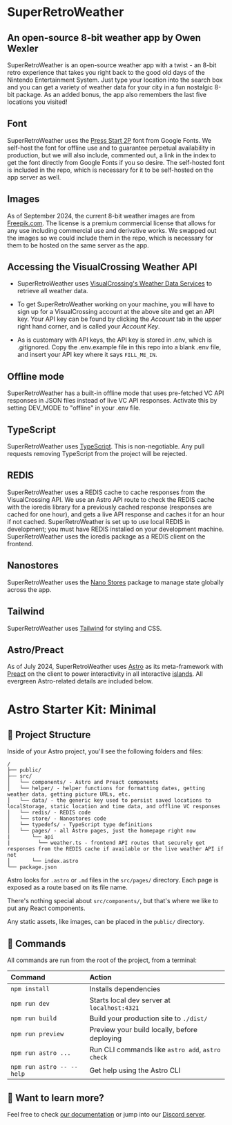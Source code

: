 # SuperRetroWeather
## An open-source 8-bit weather app by Owen Wexler
SuperRetroWeather is an open-source weather app with a twist - an 8-bit retro experience that takes you right back to the good old days of the Nintendo Entertainment System. Just type your location into the search box and you can get a variety of weather data for your city in a fun nostalgic 8-bit package. As an added bonus, the app also remembers the last five locations you visited!

## Font
SuperRetroWeather uses the [Press Start 2P](https://fonts.google.com/specimen/Press+Start+2P) font from Google Fonts.  We self-host the font for offline use and to guarantee perpetual availability in production, but we will also include, commented out, a link in the index to get the font directly from Google Fonts if you so desire.  The self-hosted font is included in the repo, which is necessary for it to be self-hosted on the app server as well.

## Images
As of September 2024, the current 8-bit weather images are from [Freepik.com](https://www.freepik.com).  The license is a premium commercial license that allows for any use including commercial use and derivative works.  We swapped out the images so we could include them in the repo, which is necessary for them to be hosted on the same server as the app.

## Accessing the VisualCrossing Weather API

- SuperRetroWeather uses [VisualCrossing's Weather Data Services](https://www.visualcrossing.com/weather/weather-data-services#/login) to retrieve all weather data.
- To get SuperRetroWeather working on your machine, you will have to sign up for a VisualCrossing account at the above site and get an API key.  Your API key can be found by clicking the _Account_ tab in the upper right hand corner, and is called your _Account Key_.

- As is customary with API keys, the API key is stored in .env, which is .gitignored.  Copy the .env.example file in this repo into a blank .env file, and insert your API key where it says ``FILL_ME_IN``.

## Offline mode
SuperRetroWeather has a built-in offline mode that uses pre-fetched VC API responses in JSON files instead of live VC API responses.  Activate this by setting DEV_MODE to "offline" in your .env file.

## TypeScript
SuperRetroWeather uses [TypeScript](https://www.typescriptlang.org/).  This is non-negotiable.  Any pull requests removing TypeScript from the project will be rejected.

## REDIS
SuperRetroWeather uses a REDIS cache to cache responses from the VisualCrossing API.  We use an Astro API route to check the REDIS cache with the ioredis library for a previously cached response (responses are cached for one hour), and gets a live API response and caches it for an hour if not cached.  SuperRetroWeather is set up to use local REDIS in development; you must have REDIS installed on your development machine.  SuperRetroWeather uses the ioredis package as a REDIS client on the frontend.

## Nanostores
SuperRetroWeather uses the [Nano Stores](https://github.com/nanostores/nanostores) package to manage state globally across the app.

## Tailwind
SuperRetroWeather uses [Tailwind](https://tailwindcss.com/) for styling and CSS.

## Astro/Preact
As of July 2024, SuperRetroWeather uses [Astro](https://www.astro.build) as its meta-framework with [Preact](https://preactjs.com/) on the client to power interactivity in all interactive [islands](https://docs.astro.build/en/concepts/islands/).  All evergreen Astro-related details are included below.

# Astro Starter Kit: Minimal

## 🚀 Project Structure

Inside of your Astro project, you'll see the following folders and files:

```text
/
├── public/
├── src/
│   └── components/ - Astro and Preact components
│   └── helper/ - helper functions for formatting dates, getting weather data, getting picture URLs, etc.
│   └── data/ - the generic key used to persist saved locations to localStorage, static location and time data, and offline VC responses
│   └── redis/ - REDIS code
│   └── store/ - Nanostores code
│   └── typedefs/ - TypeScript type definitions
│   └── pages/ - all Astro pages, just the homepage right now
|       └── api
|         └── weather.ts - frontend API routes that securely get responses from the REDIS cache if available or the live weather API if not
│       └── index.astro
└── package.json
```

Astro looks for `.astro` or `.md` files in the `src/pages/` directory. Each page is exposed as a route based on its file name.

There's nothing special about `src/components/`, but that's where we like to put any React components.

Any static assets, like images, can be placed in the `public/` directory.

## 🧞 Commands

All commands are run from the root of the project, from a terminal:

| Command                   | Action                                           |
| :------------------------ | :----------------------------------------------- |
| `npm install`             | Installs dependencies                            |
| `npm run dev`             | Starts local dev server at `localhost:4321`      |
| `npm run build`           | Build your production site to `./dist/`          |
| `npm run preview`         | Preview your build locally, before deploying     |
| `npm run astro ...`       | Run CLI commands like `astro add`, `astro check` |
| `npm run astro -- --help` | Get help using the Astro CLI                     |

## 👀 Want to learn more?

Feel free to check [our documentation](https://docs.astro.build) or jump into our [Discord server](https://astro.build/chat).
